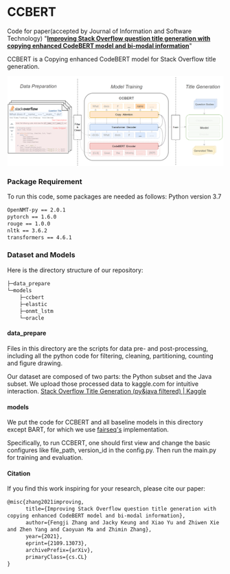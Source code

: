 # CCBERT

Code for paper(accepted by Journal of Information and Software Technology) "**[Improving Stack Overflow question title generation with copying enhanced CodeBERT model and bi-modal information](https://www.sciencedirect.com/science/article/abs/pii/S0950584922000763)**"

CCBERT is a Copying enhanced CodeBERT model for Stack Overflow title generation.

![framework](./figs/framework.png)

### Package Requirement

To run this code, some packages are needed as follows:
Python version 3.7
```
OpenNMT-py == 2.0.1
pytorch == 1.6.0
rouge == 1.0.0
nltk == 3.6.2
transformers == 4.6.1
```

### Dataset and Models

Here is the directory structure of our repository:

```
├─data_prepare
└─models
    ├─ccbert
    ├─elastic
    ├─onmt_lstm
    └─oracle
```
#### data_prepare

Files in this directory are the scripts for data pre- and post-processing, including all the python code for filtering, cleaning, partitioning, counting and figure drawing.

Our dataset are composed of two parts: the Python subset and the Java subset. We upload those processed data to kaggle.com for intuitive interaction. [Stack Overflow Title Generation (py&java filtered) | Kaggle](https://www.kaggle.com/qwzfj999/stack-overflow-title-generation-pyjava-filtered)

#### models

We put the code for CCBERT  and all baseline models in this directory except BART, for which we use [fairseq's](https://github.com/pytorch/fairseq/tree/master/examples/bart) implementation.

Specifically, to run CCBERT, one should first view and change the basic configures like file_path, version_id in the config.py. Then run the main.py for training and evaluation.

#### Citation
If you find this work inspiring for your research, please cite our paper:
```
@misc{zhang2021improving,
      title={Improving Stack Overflow question title generation with copying enhanced CodeBERT model and bi-modal information}, 
      author={Fengji Zhang and Jacky Keung and Xiao Yu and Zhiwen Xie and Zhen Yang and Caoyuan Ma and Zhimin Zhang},
      year={2021},
      eprint={2109.13073},
      archivePrefix={arXiv},
      primaryClass={cs.CL}
}
```
